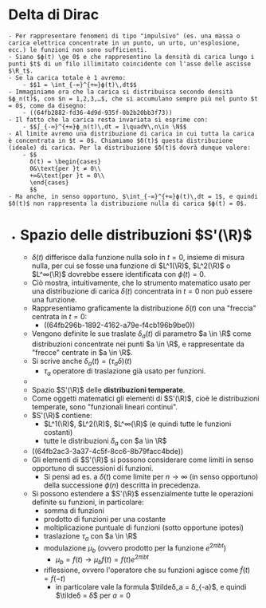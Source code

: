 # Delta di Dirac
	- Per rappresentare fenomeni di tipo "impulsivo" (es. una massa o carica elettrica concentrate in un punto, un urto, un'esplosione, ecc.) le funzioni non sono sufficienti.
	- Siano $ϕ(t) \ge 0$ e che rappresentino la densità di carica lungo i punti $t$ di un filo illimitato coincidente con l'asse delle ascisse $\R_t$.
	- Se la carica totale è 1 avremo:
		- $$1 = \int_{-∞}^{+∞}ϕ(t)\,dt$$
	- Immaginiamo ora che la carica si distribuisca secondo densità $ϕ_n(t)$, con $n = 1,2,3,…$, che si accumulano sempre più nel punto $t = 0$, come da disegno:
		- ((64fb2882-fd36-4d9d-935f-0b2b20bb3f73))
	- Il fatto che la carica resta invariata si esprime con:
		- $$∫_{-∞}^{+∞}ϕ_n(t)\,dt = 1\quad∀\,n\in \N$$
	- Al limite avremo una distribuzione di carica in cui tutta la carica è concentrata in $t = 0$. Chiamiamo $δ(t)$ questa distribuzione (ideale) di carica. Per la distribuzione $δ(t)$ dovrà dunque valere:
		- $$
		  δ(t) = \begin{cases}
		  0&\text{per }t ≠ 0\\
		  +∞&\text{per }t = 0\\
		  \end{cases}
		  $$
	- Ma anche, in senso opportuno, $\int_{-∞}^{+∞}ϕ(t)\,dt = 1$, e quindi $δ(t)$ non rappresenta la distribuzione nulla di carica $ϕ(t) = 0$.
- # Spazio delle distribuzioni $S'(\R)$
	- $δ(t)$ differisce dalla funzione nulla solo in $t=0$, insieme di misura nulla, per cui se fosse una funzione di $L^1(\R)$,  $L^2(\R)$ o $L^∞(\R)$ dovrebbe essere identificata con $ϕ(t) = 0$.
	- Ciò mostra, intuitivamente, che lo strumento matematico usato per una distribuzione di carica $δ(t)$ concentrata in $t=0$ non può essere una funzione.
	- Rappresentiamo graficamente la distribuzione $δ(t)$ con una "freccia" centrata in $t=0$:
		- ((64fb296b-1892-4162-a79e-f4cb196b9be0))
	- Vengono definite le sue traslate $δ_a(t)$ di parametro $a \in \R$ come distribuzioni concentrate nei punti $a \in \R$, e rappresentate da "frecce" centrate in $a \in \R$.
	- Si scrive anche $δ_a(t) = (τ_aδ)(t)$
		- $τ_a$ operatore di traslazione già usato per funzioni.
	-
	- Spazio $S'(\R)$ delle **distribuzioni temperate**.
	- Come oggetti matematici gli elementi di $S'(\R)$, cioè le distribuzioni temperate, sono "funzionali lineari continui".
	- $S'(\R)$ contiene:
		- $L^1(\R)$, $L^2(\R)$, $L^∞(\R)$ (e quindi tutte le funzioni costanti)
		- tutte le distribuzioni $δ_a$ con $a \in \R$
	- ((64fb2ac3-3a37-4c5f-8cc6-8b79facc4bde))
	- Gli elementi di $S'(\R)$ si possono considerare come limiti in senso opportuno di successioni di funzioni.
		- Si pensi ad es. a $δ(t)$ come limite per $n \rightarrow ∞$ (in senso opportuno) della successione $ϕ(n)$ descritta in precedenza.
	- Si possono estendere a $S'(\R)$ essenzialmente tutte le operazioni definite su funzioni, in particolare:
		- somma di funzioni
		- prodotto di funzioni per una costante
		- moltiplicazione puntuale di funzioni (sotto opportune ipotesi)
		- traslazione $τ_a$ con $a \in \R$
		- modulazione $\mu_b$ (ovvero prodotto per la funzione $e^{2πibt}$)
			- $\mu_b = f(t) \rightarrow \mu_bf(t) = f(t) e^{2πibt}$
		- riflessione, ovvero l'operatore che su funzioni agisce come $\tilde{f}(t) = f(-t)$
			- in particolare vale la formula $\tildeδ_a = δ_{-a}$, e quindi $\tildeδ = δ$ per $a = 0$